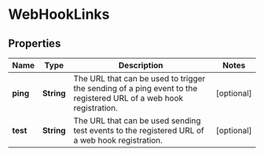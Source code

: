 # WebHookLinks

## Properties
Name | Type | Description | Notes
------------ | ------------- | ------------- | -------------
**ping** | **String** | The URL that can be used to trigger the sending of a ping event to the registered URL of a web hook registration. |  [optional]
**test** | **String** | The URL that can be used sending test events to the registered URL of a web hook registration. |  [optional]
